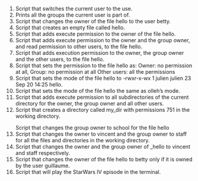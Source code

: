 <ol>
<li>Script that switches the current user to the use.</li>
<li>Prints all the groups the current user is part of.</li>
<li>Script that changes the owner of the file hello to the user betty.</li>
<li>Script that creates an empty file called hello.</li>
<li>Script that adds execute permission to the owner of the file hello.</li>
<li>Script that adds execute permission to the owner and the group owner, and read permission to other users, to the file hello.</li>
<li>Script that adds execution permission to the owner, the group owner and the other users, to the file hello.</li>
<li>Script that sets the permission to the file hello as: Owner: no permission at all, Group: no permission at all Other users: all the permissions</li>
<li>Script that sets the mode of the file hello to -rwxr-x-wx 1 julien julien 23 Sep 20 14:25 hello.</li>
<li>Script that sets the mode of the file hello the same as olleh’s mode.</li>
<li>Script that adds execute permission to all subdirectories of the current directory for the owner, the group owner and all other users.</li>
<li>Script that creates a directory called my_dir with permissions 751 in the working directory.</p>Script that changes the group owner to school for the file hello</li>
<li>Script that changes the owner to vincent and the group owner to staff for all the files and directories in the working directory.</li>
<li>Script that changes the owner and the group owner of _hello to vincent and staff respectively.</li>
<li>Script that changes the owner of the file hello to betty only if it is owned by the user guillaume.</li>
<li>Script that will play the StarWars IV episode in the terminal.</li>
</ol>
